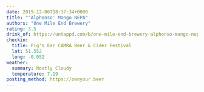 ```yaml
---
date: 2019-12-06T18:37:34+0000
title: "'Alphonso' Mango NEPA"
authors: "One Mile End Brewery"
rating: 3.5
drink_of: https://untappd.com/b/one-mile-end-brewery-alphonso-mango-nepa/3357607
checkin:
  title: Pig's Ear CAMRA Beer & Cider Festival
  lat: 51.552
  long: -0.052
weather:
  summary: Mostly Cloudy
  temperature: 7.19
posting_method: https://ownyour.beer
---
```

